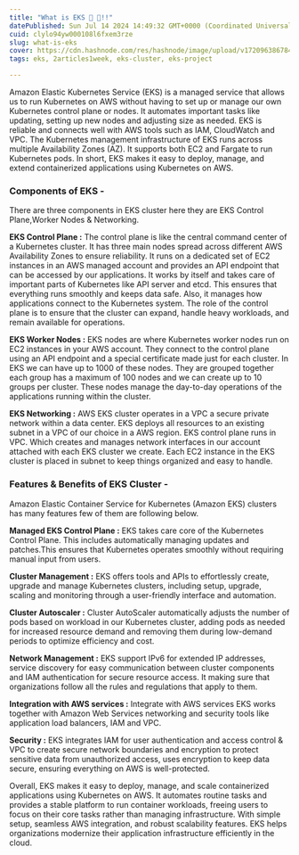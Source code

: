 ```yaml
---
title: "What is EKS 🚀 🧊!!"
datePublished: Sun Jul 14 2024 14:49:32 GMT+0000 (Coordinated Universal Time)
cuid: clylo94yw000108l6fxem3rze
slug: what-is-eks
cover: https://cdn.hashnode.com/res/hashnode/image/upload/v1720963867847/1bd6df8d-f331-4c7f-b20a-8a830022f9a6.jpeg
tags: eks, 2articles1week, eks-cluster, eks-project

---
```


Amazon Elastic Kubernetes Service (EKS) is a managed service that allows us to run Kubernetes on AWS without having to set up or manage our own Kubernetes control plane or nodes. It automates important tasks like updating, setting up new nodes and adjusting size as needed. EKS is reliable and connects well with AWS tools such as IAM, CloudWatch and VPC. The Kubernetes management infrastructure of EKS runs across multiple Availability Zones (AZ). It supports both EC2 and Fargate to run Kubernetes pods. In short, EKS makes it easy to deploy, manage, and extend containerized applications using Kubernetes on AWS.

### Components of EKS -

There are three components in EKS cluster here they are EKS Control Plane,Worker Nodes & Networking.

**EKS Control Plane :** The control plane is like the central command center of a Kubernetes cluster. It has three main nodes spread across different AWS Availability Zones to ensure reliability. It runs on a dedicated set of EC2 instances in an AWS managed account and provides an API endpoint that can be accessed by our applications. It works by itself and takes care of important parts of Kubernetes like API server and etcd. This ensures that everything runs smoothly and keeps data safe. Also, it manages how applications connect to the Kubernetes system. The role of the control plane is to ensure that the cluster can expand, handle heavy workloads, and remain available for operations.

**EKS Worker Nodes :** EKS nodes are where Kubernetes worker nodes run on EC2 instances in your AWS account. They connect to the control plane using an API endpoint and a special certificate made just for each cluster. In EKS we can have up to 1000 of these nodes. They are grouped together each group has a maximum of 100 nodes and we can create up to 10 groups per cluster. These nodes manage the day-to-day operations of the applications running within the cluster.

**EKS Networking :** AWS EKS cluster operates in a VPC a secure private network within a data center. EKS deploys all resources to an existing subnet in a VPC of our choice in a AWS region. EKS control plane runs in VPC. Which creates and manages network interfaces in our account attached with each EKS cluster we create. Each EC2 instance in the EKS cluster is placed in subnet to keep things organized and easy to handle.

### **Features & Benefits of EKS Cluster -**

Amazon Elastic Container Service for Kubernetes (Amazon EKS) clusters has many features few of them are following below.

**Managed EKS Control Plane :** EKS takes care core of the Kubernetes Control Plane. This includes automatically managing updates and patches.This ensures that Kubernetes operates smoothly without requiring manual input from users.

**Cluster Management :** EKS offers tools and APIs to effortlessly create, upgrade and manage Kubernetes clusters, including setup, upgrade, scaling and monitoring through a user-friendly interface and automation.

**Cluster Autoscaler :** Cluster AutoScaler automatically adjusts the number of pods based on workload in our Kubernetes cluster, adding pods as needed for increased resource demand and removing them during low-demand periods to optimize efficiency and cost.

**Network Management :** EKS support IPv6 for extended IP addresses, service discovery for easy communication between cluster components and IAM authentication for secure resource access. It making sure that organizations follow all the rules and regulations that apply to them.

**Integration with AWS services :** Integrate with AWS services EKS works together with Amazon Web Services networking and security tools like application load balancers, IAM and VPC.

**Security :** EKS integrates IAM for user authentication and access control & VPC to create secure network boundaries and encryption to protect sensitive data from unauthorized access, uses encryption to keep data secure, ensuring everything on AWS is well-protected.

Overall, EKS makes it easy to deploy, manage, and scale containerized applications using Kubernetes on AWS. It automates routine tasks and provides a stable platform to run container workloads, freeing users to focus on their core tasks rather than managing infrastructure. With simple setup, seamless AWS integration, and robust scalability features. EKS helps organizations modernize their application infrastructure efficiently in the cloud.